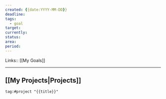 ```yaml
---
created: {{date:YYYY-MM-DD}}
deadline: 
tags:
  - goal
target: 
currently: 
status: 
area: 
period:
---
```

Links:: [[My Goals]]

---

## [[My Projects|Projects]]

```query
tag:#project "{{title}}"
```



